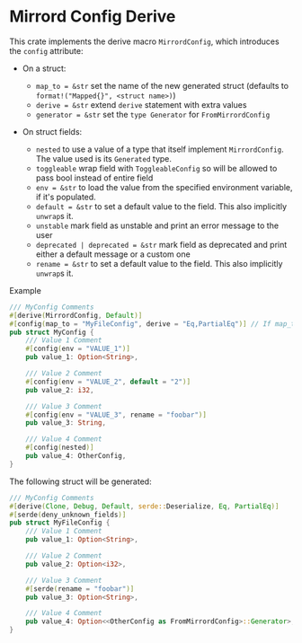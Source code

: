 # Mirrord Config Derive

This crate implements the derive macro `MirrordConfig`, which introduces the `config` attribute:

- On a struct:
    - `map_to = &str` set the name of the new generated struct (defaults to `format!("Mapped{}", <struct name>)`)
    - `derive = &str` extend `derive` statement with extra values
    - `generator = &str` set the `type Generator` for `FromMirrordConfig`

- On struct fields:
    - `nested` to use a value of a type that itself implement `MirrordConfig`. The value used is its `Generated` type.
    - `toggleable` wrap field with `ToggleableConfig` so will be allowed to pass bool instead of entire field
    - `env = &str` to load the value from the specified environment variable, if it's populated.
    - `default = &str` to set a default value to the field. This also implicitly `unwrap`s it.
    - `unstable` mark field as unstable and print an error message to the user
    - `deprecated | deprecated = &str` mark field as deprecated and print either a default message or a custom one
    - `rename = &str` to set a default value to the field. This also implicitly `unwrap`s it.


Example

```rust
/// MyConfig Comments
#[derive(MirrordConfig, Default)]
#[config(map_to = "MyFileConfig", derive = "Eq,PartialEq")] // If map_to isn't given, it will default to FileMyConfig
pub struct MyConfig {
    /// Value 1 Comment
    #[config(env = "VALUE_1")]
    pub value_1: Option<String>,

    /// Value 2 Comment
    #[config(env = "VALUE_2", default = "2")]
    pub value_2: i32,

    /// Value 3 Comment
    #[config(env = "VALUE_3", rename = "foobar")]
    pub value_3: String,

    /// Value 4 Comment
    #[config(nested)]
    pub value_4: OtherConfig,
}

```

The following struct will be generated:

```rust
/// MyConfig Comments
#[derive(Clone, Debug, Default, serde::Deserialize, Eq, PartialEq)]
#[serde(deny_unknown_fields)]
pub struct MyFileConfig {
    /// Value 1 Comment
    pub value_1: Option<String>,

    /// Value 2 Comment
    pub value_2: Option<i32>,

    /// Value 3 Comment
    #[serde(rename = "foobar")]
    pub value_3: Option<String>,

    /// Value 4 Comment
    pub value_4: Option<<OtherConfig as FromMirrordConfig>::Generator>,
}

```
